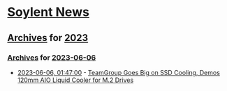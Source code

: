 # [Soylent News](../../../README.md)

## [Archives](../../index.md) for [2023](../index.md)

### [Archives](../../index.md) for [2023-06-06](index.md)

* [2023-06-06, 01:47:00](https://soylentnews.org/article.pl?sid=23/06/05/0229225&from=rss) - [TeamGroup Goes Big on SSD Cooling, Demos 120mm AIO Liquid Cooler for M.2 Drives](https://soylentnews.org/article.pl?sid=23/06/05/0229225&from=rss)
